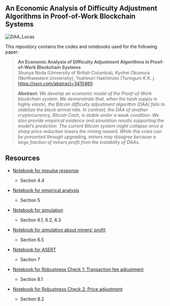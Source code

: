 ## An Economic Analysis of Difficulty Adjustment Algorithms in Proof-of-Work Blockchain Systems

![DAA_Lucas](https://user-images.githubusercontent.com/12281235/64770339-f50bc000-d587-11e9-9bcc-3fccd2bfaa93.png)

This repository contains the codes and notebooks used for the following paper:

> **An Economic Analysis of Difficulty Adjustment Algorithms in Proof-of-Work Blockchain Systems**<br>
> Shunya Noda (University of British Columbia), Kyohei Okumura (Northwestern Univerisity), Yoshinori Hashimoto (Turingum K.K.,)<br>
> https://ssrn.com/abstract=3410460
>
> **Abstract:** *We develop an economic model of the Proof-of-Work blockchain system. We demonstrate that, when the hash supply is highly elastic, the Bitcoin difficulty adjustment algorithm (DAA) fails to stabilize the block arrival rate. In contrast, the DAA of another cryptocurrency, Bitcoin Cash, is stable under a weak condition. We also provide empirical evidence and simulation results supporting the model’s prediction. The current Bitcoin system might collapse once a sharp price reduction lowers the mining reward. While this crisis can be prevented through upgrading, miners may disagree because a large fraction of miners profit from the instability of DAAs.*


## Resources

* [Notebook for impulse response](https://github.com/okuchap/DAA_Lucas/blob/master/notebook/impulse_response.ipynb)
    - Section 4.4

* [Notebook for empirical analysis](https://github.com/okuchap/DAA_Lucas/blob/master/notebook/empirical_analysis.ipynb)
    - Section 5

* [Notebook for simulation](https://github.com/okuchap/DAA_Lucas/blob/master/notebook/simulation.ipynb)
    - Section 6.1, 6.2, 6.3

* [Notebook for simulation about miners' profit](https://github.com/okuchap/DAA_Lucas/blob/master/notebook/miner_profit.ipynb)
    - Section 6.5

* [Notebook for ASERT](https://github.com/okuchap/DAA_Lucas/blob/master/notebook/simulation_asert.ipynb)
    - Section 7

* [Notebook for Robustness Check 1: Transaction fee adjustment](https://github.com/okuchap/DAA_Lucas/blob/master/notebook/simulation_tx_fee.ipynb)
    - Section 8.1

* [Notebook for Robustness Check 2: Price adjustment](https://github.com/okuchap/DAA_Lucas/blob/master/notebook/simulation_hash_price.ipynb)
    - Section 8.2
